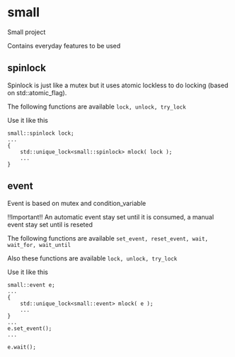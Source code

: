# small
Small project

Contains everyday features to be used

## spinlock
Spinlock is just like a mutex but it uses atomic lockless to do locking (based on std::atomic_flag).

The following functions are available
```lock, unlock, try_lock```

Use it like this
```
small::spinlock lock;
...
{
    std::unique_lock<small::spinlock> mlock( lock );
    ...
}
```


## event
Event is based on mutex and condition_variable

!!Important!! An automatic event stay set until it is consumed, a manual event stay set until is reseted

The following functions are available
```set_event, reset_event, wait, wait_for, wait_until```

Also these functions are available
```lock, unlock, try_lock```

Use it like this
```
small::event e;
...
{
    std::unique_lock<small::event> mlock( e );
    ...
}
...
e.set_event();
...

e.wait();
```
